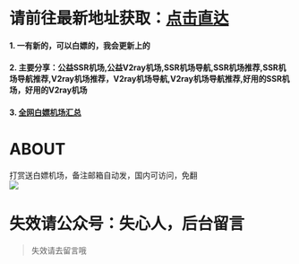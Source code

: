 # 请前往最新地址获取：[点击直达](https://7758520.ga/)
#### 1. 一有新的，可以白嫖的，我会更新上的  
#### 2. 主要分享：公益SSR机场,公益V2ray机场,SSR机场导航,SSR机场推荐,SSR机场导航推荐,V2ray机场推荐，V2ray机场导航,V2ray机场导航推荐,好用的SSR机场，好用的V2ray机场  
#### 3. [全网白嫖机场汇总](https://shop.3kla.cn/)

# ABOUT
打赏送白嫖机场，备注邮箱自动发，国内可访问，免翻
<br>
<img src="https://p.pstatp.com/origin/ff7900016419b0913ee4">

# 失效请公众号：失心人，后台留言
> 失效请去留言哦

